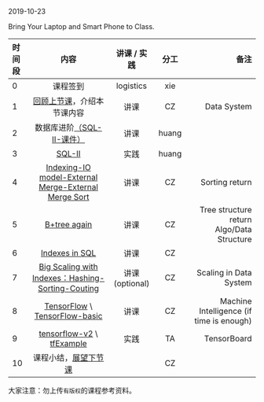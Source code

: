 2019-10-23

Bring Your Laptop  and Smart Phone to Class. 

|时间段     |  内容    | 讲课 / 实践     |  分工  |  备注       |
| :---      |   :----:    |   :----:    |    :----:    | ---: |
|   0       |  课程签到     |  logistics   |     xie     |        |
|   1       |  [回顾上节课](../WW6/WW6-Plan.md)，介绍本节课内容     |  讲课    |     CZ     |   Data System      |
|   2       |  数据库进阶[（SQL-II-课件）](../WW6#数据库进阶课件)  |   讲课    |     huang     |         |
|   3       |  [SQL-II](../../ML-BD-Algo/cs145-2018/Lecture-3.ipynb)    |   实践    |     huang     |         |
|   4       |  [Indexing-IO model-External Merge-External Merge Sort](12-13_Indexing-IO_Model-External_Merge.pdf)    |   讲课    |     CZ     |  Sorting return        |
| 5    | [B+tree again](13_B_Plus_Trees.pdf) | 讲课 | CZ   | Tree structure return<br />Algo/Data Structure |
| 6    | [Indexes in SQL](../../ML-BD-Algo/cs245-2017/CS245-Notes52-Index_in_SQL.pdf) | 讲课 | CZ   |      |
| 7    | [Big Scaling with Indexes：Hashing-Sorting-Couting](12-15-Big_Scaling_with_Indexes-Hashing-Sorting-Couting.pdf) | 讲课(optional) | CZ   | Scaling in Data System |
| 8    | [TensorFlow](http://tensorflow.google.cn) \ [TensorFlow-basic](2tensorflow-basic.pdf) | 讲课 | CZ   | Machine Intelligence (if time is enough) |
| 9    | [tensorflow-v2](../TensorFlow/TensorFlow-v2) \ [tfExample](https://github.com/saturn-lab/tfExample) | 实践 | TA   | TensorBoard |
| 10   | 课程小结，[展望下节课](../WW8/WW8-Plan.md) |      | CZ   |      |


大家注意：勿上传``有版权``的课程参考资料。



